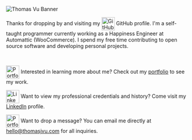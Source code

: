 <!-- Cover Image -->
![Thomas Vu Banner](https://github.com/user-attachments/assets/cadbce7c-f8cb-449d-8929-53446accf077)

<!-- Summary -->
<p>
  Thanks for dropping by and visiting my 
  <img src="https://api.iconify.design/iconoir/github.svg" width="36" alt="GitHub" align="center" />
  GitHub profile. I'm a self-taught programmer currently working as a Happiness Engineer at Automattic (WooCommerce). I spend my free time contributing to open source software and developing personal projects.
</p>

<br/>

<!-- Social Media Links -->
<div>
  <!-- Portfolio -->
  <p>
    <img src="https://api.iconify.design/streamline/browser-website-1-solid.svg" width="36" alt="Portfolio" align="center" />
    Interested in learning more about me? Check out my <a href="https://www.thomasjvu.com">portfolio</a> to see my work.
  </p>
  <!-- LinkedIn -->
  <p>
    <img src="https://api.iconify.design/akar-icons/linkedinv1-fill.svg" width="36" alt="LinkedIn" align="center" />
    Want to view my professional credentials and history? Come visit my <a href="https://www.linkedin.com/in/your-profile">LinkedIn</a> profile.
  </p>
    <!-- Portfolio -->
  <p>
    <img src="https://api.iconify.design/akar-icons/envelope.svg" width="36" alt="Portfolio" align="center" />
    Want to drop a message? You can email me directly at <a href="mailto:hello@thomasjvu.com">hello@thomasjvu.com</a> for all inquiries.
  </p>
</div>

<!-- Projects Section -->

<!--  
<div>
  <h2>Preferred Tools</h2>
  <img src="https://api.iconify.design/skill-icons/html.svg" width="48" />
  &nbsp;&nbsp;
  <img src="https://api.iconify.design/skill-icons/css.svg" width="48" />
  &nbsp;&nbsp;
  <img src="https://api.iconify.design/skill-icons/javascript.svg" width="48" />
  &nbsp;&nbsp;
  <img src="https://api.iconify.design/skill-icons/react-dark.svg" width="48" />
  &nbsp;&nbsp;
  <img src="https://api.iconify.design/skill-icons/nextjs-dark.svg" width="48" />
  &nbsp;&nbsp;
  <img src="https://api.iconify.design/skill-icons/vuejs-dark.svg" width="48" />
  &nbsp;&nbsp;
  <img src="https://api.iconify.design/skill-icons/nuxtjs-dark.svg" width="48" />
  &nbsp;&nbsp;
  <img src="https://api.iconify.design/skill-icons/threejs-dark.svg" width="48" />
  &nbsp;&nbsp;
  <img src="https://api.iconify.design/skill-icons/postman.svg" width="48" />
  &nbsp;&nbsp;
  <img src="https://api.iconify.design/skill-icons/expressjs-dark.svg" width="48" />
  &nbsp;&nbsp;
  <img src="https://api.iconify.design/skill-icons/mongodb.svg" width="48" />
  &nbsp;&nbsp;
  <img src="https://api.iconify.design/skill-icons/postgresql-dark.svg" width="48" />
  &nbsp;&nbsp;
  <img src="https://api.iconify.design/skill-icons/vim-dark.svg" width="48" />
</div>
-->
